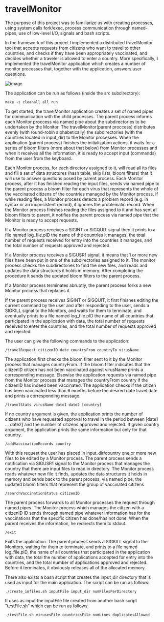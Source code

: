 # travelMonitor

The purpose of this project was to familiarize us with creating processes, using system calls fork/exec, process communication through named-pipes, use of low-level I/O, signals and bash scripts.

In the framework of this project I implemented a distributed travelMonitor tool that accepts requests from citizens who want to travel to other countries, and checks if they have been appropriately vaccinated, and decides whether a traveler is allowed to enter a country.
More specifically, I implemented the travelMonitor application which creates a number of monitor processes that, together with the application, answers user questions.

![image](https://user-images.githubusercontent.com/75081526/119462842-d6446180-bd49-11eb-81e7-78078ec8f99e.png)

The application can be run as follows (inside the src subdirectory):

    make -s cleanall all run

To get started, the travelMonitor application creates a set of named pipes for
communication with the child processes. The parent process informs each Monitor proccess via named pipe about the
subdirectories to be undertaken by the Monitor. The travelMonitor(parent proccess) distributes evenly (with round-robin
alphabetically) the subdirectories (with the countries located in input_dir) to the Monitor processes.
When the application (parent process) finishes the initialization actions, it waits for a series of
bloom filters (more about that below) from Monitor processes and when it receives all the information, it is ready
to accept input (commands) from the user from the keyboard.

Each Monitor process, for each directory assigned to it, will read all its files and fill a set of data structures
(hash table, skip lists, bloom filters) that it will use to answer questions posed by
parent process. Each Monitor process, after it has finished reading the input files, sends via named
pipe to the parent process a bloom filter for each virus that represents the whole of the vaccinated
citizens of the countries managed by the Monitor process. If while reading files, a Monitor process detects a problem
record (e.g. in syntax or an inconsistent record), it ignores the problematic record.
When the Monitor process finishes reading the files assigned to it and has sent all bloom filters to
parent, it notifies the parent process via named pipe that the Monitor is ready to accept requests.

If a Monitor process receives a SIGINT or SIGQUIT signal then it prints to a file named log_file.pID
the name of the countries it manages, the total number of requests received for entry into the countries 
it manages, and the total number of requests approved and rejected.

If a Monitor process receives a SIGUSR1 signal, it means that 1 or more new files have been put
in one of the subdirectories assigned to it. The monitor process checks the subdirectories to find the new files,
and reads and updates the data structures it holds in memory. After completing the procedure
it sends the updated bloom filters to the parent process.

If a Monitor process terminates abruptly, the parent process forks a new Monitor process
that replaces it.

If the parent process receives SIGINT or SIGQUIT, it first finishes editing the current
command by the user and after responding to the user, sends a SIGKILL signal to the Monitors, and
waits for them to terminate, and eventually prints to a file named log_file.pID the name of all countries
that participated in the application with data, the total number of requests received to enter the countries, 
and the total number of requests approved and rejected.

The user can give the following commands to the application:

    /travelRequest citizenID date countryFrom countryTo virusName
The application first checks the bloom filter sent to it by the Monitor process that manages 
countryFrom. If the bloom filter indicates that the citizenID citizen has not been vaccinated
against virusName prints a corresponding message. Elsewise the
application requests via named pipe from the Monitor process that manages the countryFrom country if
the citizenID has indeed been vaccinated. The application checks if the citizen has been vaccinated 
less than 6 months before the desired date travel date and prints a corresponding message.

    /travelStats virusName date1 date2 [country]
If no country argument is given, the application prints the number of citizens who have requested approval to
travel in the period between [date1 ... date2] and the number of citizens approved and rejected. If given country
argument, the application prints the same information but only for that country. 

    /addVaccinationRecords country
With this request the user has placed in input_dir/country one or more new files to be
edited by a Monitor process. The parent process sends a notification via SIGUSR1 signal to the
Monitor process that manages the country that there are input files to read in
directory. The Monitor process reads whatever new file it finds, updates the data structures it holds in memory and sends
back to the parent process, via named pipe, the updated bloom filters that represent the
group of vaccinated citizens

    /searchVaccinationStatus citizenID
The parent process forwards to all Monitor processes the request through named pipes. The Monitor process
which manages the citizen with a citizenID ID sends through named pipe whatever information
has for the vaccinations that the specific citizen has done/has not done. When the parent receives the
information, he redirects them to stdout.

    /exit
Exits the application. The parent process sends a SIGKILL signal to the Monitors, waiting for them to
terminate, and prints to a file named log_file.pID, the name of all countries that participated in the application with data, the total
the number of applications accepted for entry into the countries, and the total number of applications approved
and rejected. Before it terminates, it obviously releases all of the allocated memory.

There also exists a bash script that creates the input_dir directory that is used as input for the main application. The script can be run as follows:

    ./create_infiles.sh inputFile input_dir numFilesPerDirectory
    
It uses as input the inputFile file created from another bash script "testFile.sh" which can be run as follows:

    ./testFile.sh virusesFile countriesFile numLines duplicatesAllowed 
